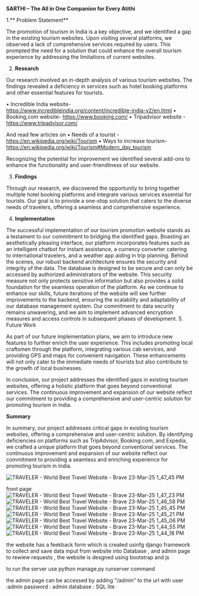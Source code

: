 **SARTHI – The All in One Companion for Every Atithi**

1.** Problem Statement**

The promotion of tourism in India is a key objective, and we identified a gap in the existing tourism websites. Upon visiting several platforms, we observed a lack of comprehensive services required by users. This prompted the need for a solution that could enhance the overall tourism experience by addressing the limitations of current websites.

2. **Research**

Our research involved an in-depth analysis of various tourism websites. The findings revealed a deficiency in services such as hotel booking platforms and other essential features for tourists.

• Incredible India website- https://www.incredibleindia.org/content/incredible-india-v2/en.html
• Booking,com website- https://www.booking.com/
• Tripadvisor website - https://www.tripadvisor.com/

And read few articles on
• Needs of a tourist - https://en.wikipedia.org/wiki/Tourism
• Ways to increase tourism- https://en.wikipedia.org/wiki/Tourism#Modern_day_tourism

Recognizing the potential for improvement
we identified several add-ons to enhance the functionality and user-friendliness of our website.

3.  **Findings**

Through our research, we discovered the opportunity to bring together multiple hotel booking platforms and integrate various services essential for tourists. Our goal is to provide a one-stop solution that caters to the diverse needs of travelers, offering a seamless and comprehensive experience.

4. **Implementation**

The successful implementation of our tourism promotion website stands as a testament to our commitment to bridging the identified gaps. Boasting an aesthetically pleasing interface, our platform incorporates features such as an intelligent chatbot for instant assistance, a currency converter catering to international travelers, and a weather app aiding in trip planning.
Behind the scenes, our robust backend architecture ensures the security and integrity of the data. The database is designed to be secure and can only be accessed by authorized administrators of the website. This security measure not only protects sensitive information but also provides a solid foundation for the seamless operation of the platform.
As we continue to enhance our skills, future iterations of the website will see further improvements to the backend, ensuring the scalability and adaptability of our database management system. Our commitment to data security remains unwavering, and we aim to implement advanced encryption measures and access controls in subsequent phases of development. 5. Future Work

As part of our future implementation plans, we aim to introduce new features to further enrich the user experience. This includes promoting local craftsmen through the platform, integrating various cab services, and providing GPS and maps for convenient navigation. These enhancements will not only cater to the immediate needs of tourists but also contribute to the growth of local businesses.

In conclusion, our project addresses the identified gaps in existing tourism websites, offering a holistic platform that goes beyond conventional services. The continuous improvement and expansion of our website reflect our commitment to providing a comprehensive and user-centric solution for promoting tourism in India.

**Summary**

In summary, our project addresses critical gaps in existing tourism websites, offering a comprehensive and user-centric solution. By identifying deficiencies on platforms such as TripAdvisor, Booking.com, and Expedia, we crafted a unique platform that goes beyond conventional services. The continuous improvement and expansion of our website reflect our commitment to providing a seamless and enriching experience for promoting tourism in India.




![TRAVELER - World Best Travel Website - Brave 23-Mar-25 1_47_45 PM](https://github.com/user-attachments/assets/96f52211-c67f-4778-99d5-2388950f7b0a)

front page 
![TRAVELER - World Best Travel Website - Brave 23-Mar-25 1_47_23 PM](https://github.com/user-attachments/assets/01b61856-c96a-4f37-878b-4121f034d462)
![TRAVELER - World Best Travel Website - Brave 23-Mar-25 1_46_58 PM](https://github.com/user-attachments/assets/e8d5a4af-032c-4ddb-8f2d-b0137782c36f)
![TRAVELER - World Best Travel Website - Brave 23-Mar-25 1_45_45 PM](https://github.com/user-attachments/assets/d50d3f97-0ced-4edf-842c-20796a8ac28c)
![TRAVELER - World Best Travel Website - Brave 23-Mar-25 1_45_21 PM](https://github.com/user-attachments/assets/44ba4755-d508-4768-9f67-be874f3342c6)
![TRAVELER - World Best Travel Website - Brave 23-Mar-25 1_45_06 PM](https://github.com/user-attachments/assets/c3c6fba7-a9a6-4e0e-a351-fd22de7718e1)
![TRAVELER - World Best Travel Website - Brave 23-Mar-25 1_44_55 PM](https://github.com/user-attachments/assets/4f6f21ec-edc5-4784-a765-3ce6fc7b289d)
![TRAVELER - World Best Travel Website - Brave 23-Mar-25 1_44_18 PM](https://github.com/user-attachments/assets/d13ea0ff-b21f-45bf-8f45-9fdd2d87166b)


the website has a feekback form which is created usinfg django framework to collect and save data input from website into Database ,  and admin page to rewiew requests ,
the website is desgned using bootstrap and js 

to run the server use 
python manage.py runserver command 

the admin page can be accessed by adding "/admin" to the url with 
user :admin
password : admin 
database : SQL lite
